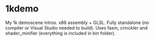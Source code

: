 # 1kdemo

My 1k demoscene intros. x86 assembly + GLSL. Fully standalone (no compiler or Visual Studio needed to build). Uses fasm, crinckler and shader_minifier (everything is included in bin folder).
